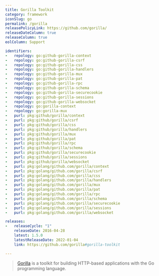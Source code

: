 ```yaml
---
title: Gorilla Toolkit
category: framework
iconSlug: go
permalink: /gorilla
releasePolicyLink: https://github.com/gorilla/
releaseDateColumn: true
releaseColumn: true
eolColumn: Support

identifiers:
-   repology: go:github-gorilla-context
-   repology: go:github-gorilla-csrf
-   repology: go:github-gorilla-css
-   repology: go:github-gorilla-handlers
-   repology: go:github-gorilla-mux
-   repology: go:github-gorilla-pat
-   repology: go:github-gorilla-rpc
-   repology: go:github-gorilla-schema
-   repology: go:github-gorilla-securecookie
-   repology: go:github-gorilla-sessions
-   repology: go:github-gorilla-websocket
-   repology: go:gorilla-context
-   repology: go:gorilla-mux
-   purl: pkg:github/gorilla/context
-   purl: pkg:github/gorilla/csrf
-   purl: pkg:github/gorilla/css
-   purl: pkg:github/gorilla/handlers
-   purl: pkg:github/gorilla/mux
-   purl: pkg:github/gorilla/pat
-   purl: pkg:github/gorilla/rpc
-   purl: pkg:github/gorilla/schema
-   purl: pkg:github/gorilla/securecookie
-   purl: pkg:github/gorilla/sessions
-   purl: pkg:github/gorilla/websocket
-   purl: pkg:golang/github.com/gorilla/context
-   purl: pkg:golang/github.com/gorilla/csrf
-   purl: pkg:golang/github.com/gorilla/css
-   purl: pkg:golang/github.com/gorilla/handlers
-   purl: pkg:golang/github.com/gorilla/mux
-   purl: pkg:golang/github.com/gorilla/pat
-   purl: pkg:golang/github.com/gorilla/rpc
-   purl: pkg:golang/github.com/gorilla/schema
-   purl: pkg:golang/github.com/gorilla/securecookie
-   purl: pkg:golang/github.com/gorilla/sessions
-   purl: pkg:golang/github.com/gorilla/websocket

releases:
-   releaseCycle: "1"
    releaseDate: 2016-04-28
    latest: 1.5.0
    latestReleaseDate: 2022-01-04
    link: https://github.com/gorilla#gorilla-toolkit

---
```


> [Gorilla](https://github.com/gorilla/) is a toolkit for building HTTP-based applications with the
> Go programming language.

